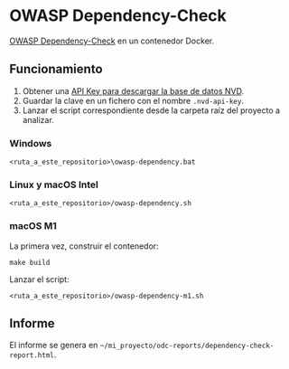 # OWASP Dependency-Check

[OWASP Dependency-Check](https://owasp.org/www-project-dependency-check/) en un contenedor Docker.

## Funcionamiento

1. Obtener una [API Key para descargar la base de datos NVD](https://nvd.nist.gov/developers/request-an-api-key).
2. Guardar la clave en un fichero con el nombre `.nvd-api-key`.
3. Lanzar el script correspondiente desde la carpeta raíz del proyecto a analizar.

### Windows

```shell
<ruta_a_este_repositorio>\owasp-dependency.bat
```

### Linux y macOS Intel

```shell
<ruta_a_este_repositorio>/owasp-dependency.sh
```

### macOS M1

La primera vez, construir el contenedor:

```shell
make build
```

Lanzar el script:

```shell
<ruta_a_este_repositorio>/owasp-dependency-m1.sh
```

## Informe

El informe se genera en `~/mi_proyecto/odc-reports/dependency-check-report.html`.
